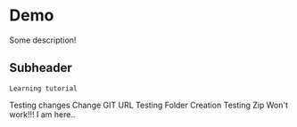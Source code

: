 # Demo

Some description!

## Subheader

    Learning tutorial

Testing changes
Change
GIT URL
Testing Folder Creation
Testing Zip
Won't work!!!
I am here..